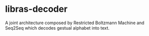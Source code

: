 # libras-decoder
A joint architecture composed by Restricted Boltzmann Machine and Seq2Seq which decodes gestual alphabet into text.
